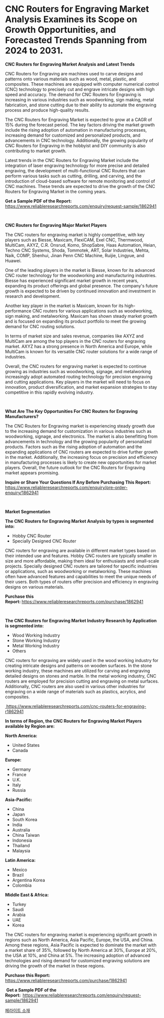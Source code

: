 <p><h1>CNC Routers for Engraving Market Analysis Examines its Scope on Growth Opportunities, and Forecasted Trends Spanning from 2024 to 2031.</h1></p><p><strong>CNC Routers for Engraving Market Analysis and Latest Trends</strong></p>
<p><p>CNC Routers for Engraving are machines used to carve designs and patterns onto various materials such as wood, metal, plastic, and composites. These machines are equipped with computer numerical control (CNC) technology to precisely cut and engrave intricate designs with high speed and accuracy. The demand for CNC Routers for Engraving is increasing in various industries such as woodworking, sign making, metal fabrication, and stone cutting due to their ability to automate the engraving process and produce high-quality results.</p><p>The CNC Routers for Engraving Market is expected to grow at a CAGR of 15% during the forecast period. The key factors driving the market growth include the rising adoption of automation in manufacturing processes, increasing demand for customized and personalized products, and advancements in CNC technology. Additionally, the growing popularity of CNC Routers for Engraving in the hobbyist and DIY community is also contributing to market growth.</p><p>Latest trends in the CNC Routers for Engraving Market include the integration of laser engraving technology for more precise and detailed engraving, the development of multi-functional CNC Routers that can perform various tasks such as cutting, drilling, and carving, and the introduction of cloud-based software for remote monitoring and control of CNC machines. These trends are expected to drive the growth of the CNC Routers for Engraving Market in the coming years.</p></p>
<p><strong>Get a Sample PDF of the Report:&nbsp;</strong> <a href="https://www.reliableresearchreports.com/enquiry/request-sample/1862941">https://www.reliableresearchreports.com/enquiry/request-sample/1862941</a></p>
<p>&nbsp;</p>
<p><strong>CNC Routers for Engraving Major Market Players</strong></p>
<p><p>The CNC routers for engraving market is highly competitive, with key players such as Biesse, Maxicam, FlexiCAM, Exel CNC, Thermwood, MultiCam, AXYZ, C.R. Onsrud, Komo, ShopSabre, Haas Automation, Heian, Techno CNC Systems, Shoda, Tommotek, ART, Solar Industries, Mehta, Naik, COMP, Shenhui, Jinan Penn CNC Machine, Ruijie, Lingyue, and Huawei.</p><p>One of the leading players in the market is Biesse, known for its advanced CNC router technology for the woodworking and manufacturing industries. Biesse has experienced significant market growth in recent years, expanding its product offerings and global presence. The company's future growth is expected to be driven by continued innovation and investment in research and development.</p><p>Another key player in the market is Maxicam, known for its high-performance CNC routers for various applications such as woodworking, sign making, and metalworking. Maxicam has shown steady market growth and is focused on expanding its product portfolio to meet the growing demand for CNC routing solutions.</p><p>In terms of market size and sales revenue, companies like AXYZ and MultiCam are among the top players in the CNC routers for engraving market. AXYZ has a strong presence in North America and Europe, while MultiCam is known for its versatile CNC router solutions for a wide range of industries.</p><p>Overall, the CNC routers for engraving market is expected to continue growing as industries such as woodworking, signage, and metalworking increasingly adopt automated routing technology for precision engraving and cutting applications. Key players in the market will need to focus on innovation, product diversification, and market expansion strategies to stay competitive in this rapidly evolving industry.</p></p>
<p>&nbsp;</p>
<p><strong>What Are The Key Opportunities For CNC Routers for Engraving Manufacturers?</strong></p>
<p><p>The CNC Routers for Engraving market is experiencing steady growth due to the increasing demand for customization in various industries such as woodworking, signage, and electronics. The market is also benefitting from advancements in technology and the growing popularity of personalized products. Factors such as the rising adoption of automation and the expanding applications of CNC routers are expected to drive further growth in the market. Additionally, the increasing focus on precision and efficiency in manufacturing processes is likely to create new opportunities for market players. Overall, the future outlook for the CNC Routers for Engraving market appears promising.</p></p>
<p><strong>Inquire or Share Your Questions If Any Before Purchasing This Report:</strong> <a href="https://www.reliableresearchreports.com/enquiry/pre-order-enquiry/1862941">https://www.reliableresearchreports.com/enquiry/pre-order-enquiry/1862941</a></p>
<p>&nbsp;</p>
<p><strong>Market Segmentation</strong></p>
<p><strong>The CNC Routers for Engraving Market Analysis by types is segmented into:</strong></p>
<p><ul><li>Hobby CNC Router</li><li>Specially Designed CNC Router</li></ul></p>
<p><p>CNC routers for engraving are available in different market types based on their intended use and features. Hobby CNC routers are typically smaller in size and more affordable, making them ideal for enthusiasts and small-scale projects. Specially designed CNC routers are tailored for specific industries or applications, such as woodworking or metalworking. These machines often have advanced features and capabilities to meet the unique needs of their users. Both types of routers offer precision and efficiency in engraving designs on various materials.</p></p>
<p><strong>Purchase this Report:&nbsp;</strong><a href="https://www.reliableresearchreports.com/purchase/1862941">https://www.reliableresearchreports.com/purchase/1862941</a></p>
<p>&nbsp;</p>
<p><strong>The CNC Routers for Engraving Market Industry Research by Application is segmented into:</strong></p>
<p><ul><li>Wood Working Industry</li><li>Stone Working Industry</li><li>Metal Working Industry</li><li>Others</li></ul></p>
<p><p>CNC routers for engraving are widely used in the wood working industry for creating intricate designs and patterns on wooden surfaces. In the stone working industry, these machines are utilized for carving and engraving detailed designs on stones and marble. In the metal working industry, CNC routers are employed for precision cutting and engraving on metal surfaces. Additionally, CNC routers are also used in various other industries for engraving on a wide range of materials such as plastics, acrylics, and composites.</p></p>
<p><a href="https://www.reliableresearchreports.com/cnc-routers-for-engraving-r1862941">&nbsp;https://www.reliableresearchreports.com/cnc-routers-for-engraving-r1862941</a></p>
<p><strong>In terms of Region, the CNC Routers for Engraving Market Players available by Region are:</strong></p>
<p>
    <p> <strong> North America: </strong>
        <ul>
            <li>United States</li>
            <li>Canada</li>
        </ul>
        </p> 
    <p> <strong> Europe: </strong>
        <ul>
            <li>Germany</li>
            <li>France</li>
            <li>U.K.</li>
            <li>Italy</li>
            <li>Russia</li>
        </ul>
        </p> 
    <p> <strong> Asia-Pacific: </strong>
        <ul>
            <li>China</li>
            <li>Japan</li>
            <li>South Korea</li>
            <li>India</li>
            <li>Australia</li>
            <li>China Taiwan</li>
            <li>Indonesia</li>
            <li>Thailand</li>
            <li>Malaysia</li>
        </ul>
        </p> 
    <p> <strong> Latin America: </strong>
        <ul>
            <li>Mexico</li>
            <li>Brazil</li>
            <li>Argentina Korea</li>
            <li>Colombia</li>
        </ul>
        </p> 
    <p> <strong> Middle East & Africa: </strong>
        <ul>
            <li>Turkey</li>
            <li>Saudi</li>
            <li>Arabia</li>
            <li>UAE</li>
            <li>Korea</li>
        </ul>
    </p>
    </p>
<p><p>The CNC routers for engraving market is experiencing significant growth in regions such as North America, Asia Pacific, Europe, the USA, and China. Among these regions, Asia Pacific is expected to dominate the market with a market share of 35%, followed by North America at 30%, Europe at 20%, the USA at 10%, and China at 5%. The increasing adoption of advanced technologies and rising demand for customized engraving solutions are driving the growth of the market in these regions.</p></p>
<p><strong>Purchase this Report: </strong><a href="https://www.reliableresearchreports.com/purchase/1862941">https://www.reliableresearchreports.com/purchase/1862941</a></p>
<p>&nbsp;<strong>Get a Sample PDF of the Report:&nbsp;&nbsp;</strong><a href="https://www.reliableresearchreports.com/enquiry/request-sample/1862941">https://www.reliableresearchreports.com/enquiry/request-sample/1862941</a></p>
<p><strong></strong></p>
<p><p><a href="https://github.com/crfsywufhm81415/Market-Research-Report-List-1/blob/main/968345018849.md">페라이트 소재</a></p></p>